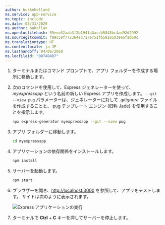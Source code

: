 ```yaml
---
author: burkeholland
ms.service: app-service
ms.topic: include
ms.date: 03/31/2020
ms.author: buhollan
ms.openlocfilehash: 59eea52aab3f2b1941a3accb5848bc4ad92d2992
ms.sourcegitcommit: f89c59f772364ec717e751fb59105039e6fab60c
ms.translationtype: HT
ms.contentlocale: ja-JP
ms.lasthandoff: 04/06/2020
ms.locfileid: "80740497"
---
```

1. ターミナルまたはコマンド プロンプトで、アプリ フォルダーを作成する場所に移動します。

1. 次のコマンドを使用して、Express ジェネレーターを使って、*myexpressapp* という名前の新しい Express アプリを作成します。 `--git --view pug` パラメーターは、ジェネレーターに対して *.gitignore* ファイルを作成することと、 [pug](https://pugjs.org/api/getting-started.html) テンプレート エンジン (旧称 Jade) を使用することを指示します。

    ```bash
    npx express-generator myexpressapp --git --view pug
    ```

1. アプリ フォルダーに移動します。

    ```bash
    cd myexpressapp
    ```

1. アプリケーションの依存関係をインストールします。

    ```bash
    npm install
    ```

1. サーバーを起動します。

    ```bash
    npm start
    ```

1. ブラウザーを開き、[http://localhost:3000](http://localhost:3000) を参照して、アプリをテストします。 サイトは次のように表示されます。

    ![Express アプリケーションの実行](../media/deploy-azure/express.png)

1. ターミナルで **Ctrl** + **C** キーを押してサーバーを停止します。
